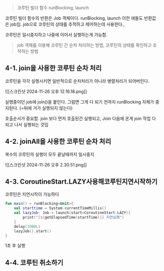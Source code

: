 > 코루틴 빌더 함수 runBlocking, launch

코루틴 빌더 함수의 반환은 Job 객체이다.  runBlocking, launch 이런 애들도 반환값은 job임. job으로 코루틴의 상태를 추적하고 제어하는데 사용한다.,

코루틴은 일시중지하고 나중에 이어서 실행하는게 가능함.

> job 객체를 이용해 코루틴 간 순차 처리하는 방법, 코루틴의 상태를 확인하고 조작하는 방법


## 4-1. join을 사용한 코루틴 순차 처리

코루틴을 각각 실행시키면 일반적으로 순차처리가 아니라 병렬처리가 되어버린다. 

![[스크린샷 2024-11-26 오후 12.16.18.png]]

실행중이던 job에 join()을 붙인다. 그럼면 그게 다 되기 전까지 runBlocking 자체가 중지된다. (=뒤에 거가 실행되지 않는다) 


호출순서가 중요함. join 보다 먼저 호출된건 실행되고, Join 다음에 온게 join 작업 다 되고 나서 실행되는 것임

## 4-2. joinAll을 사용한 코루틴 순차 처리
복수의 코루틴의 실행이 모두 끝날때까지 일시중지

![[스크린샷 2024-11-26 오후 2.30.51.png]]
## 4-3. CoroutineStart.LAZY사용해코루틴지연시작하기
코루틴은 지연시작이 가능하다

```kotlin
fun main() = runBlocking<Unit>{
	val starttime = System.currentTimeMillis()
	val lazyJob: Job = launch(start=CoroutineStart.LAZY){
		print("[${getElapsedTime(startTime)}] 지연실행")
	}
	delay(1000L)
	lazyJob().start()
}
```

1초 후 실행

## 4-4. 코루틴 취소하기


